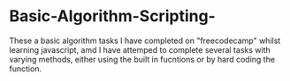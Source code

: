 # Basic-Algorithm-Scripting-
These a basic algorithm tasks I have completed on "freecodecamp" whilst learning javascript, amd I have attemped to complete several tasks with varying methods, either using the built in fucntions or by hard coding the function.
